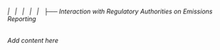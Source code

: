 ###### |   |   |   |   |   ├── Interaction with Regulatory Authorities on Emissions Reporting

*Add content here*